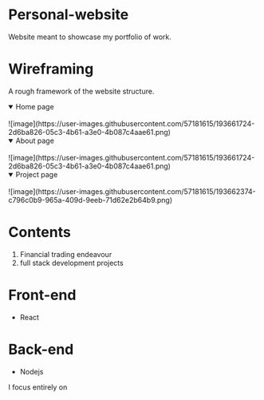 # Personal-website
Website meant to showcase my portfolio of work.

# Wireframing
A rough framework of the website structure.
<details open>
<summary>Home page</summary>
<br>
![image](https://user-images.githubusercontent.com/57181615/193661724-2d6ba826-05c3-4b61-a3e0-4b087c4aae61.png)
</details>
<details open>
<summary>About page</summary>
<br>
![image](https://user-images.githubusercontent.com/57181615/193661724-2d6ba826-05c3-4b61-a3e0-4b087c4aae61.png)
</details>
<details open>
<summary>Project page</summary>
<br>
![image](https://user-images.githubusercontent.com/57181615/193662374-c796c0b9-965a-409d-9eeb-71d62e2b64b9.png)
</details>



# Contents
1. Financial trading endeavour
2. full stack development projects


# Front-end
- React

# Back-end
- Nodejs

I focus entirely on 
